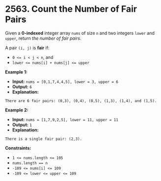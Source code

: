 # 2563. Count the Number of Fair Pairs

Given a **0-indexed** integer array `nums` of size `n` and two integers `lower` and `upper`, return _the number of fair pairs_.

A pair `(i, j)` is **fair** if:

*   `0 <= i < j < n`, and
*   `lower <= nums[i] + nums[j] <= upper`

**Example 1:**

* **Input:** `nums = [0,1,7,4,4,5], lower = 3, upper = 6`
* **Output:** `6`
* **Explanation:**
```
There are 6 fair pairs: (0,3), (0,4), (0,5), (1,3), (1,4), and (1,5).
```

**Example 2:**

* **Input:** `nums = [1,7,9,2,5], lower = 11, upper = 11`
* **Output:** `1`
* **Explanation:**
```
There is a single fair pair: (2,3).
```

**Constraints:**

*   `1 <= nums.length <= 105`
*   `nums.length == n`
*   `-109 <= nums[i] <= 109`
*   `-109 <= lower <= upper <= 109`
